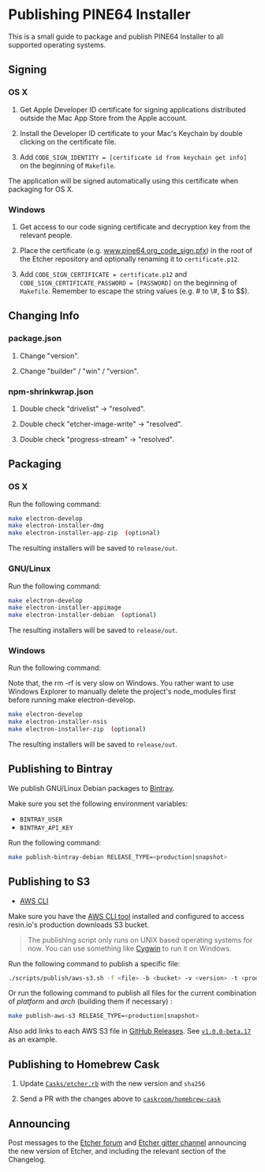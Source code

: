 Publishing PINE64 Installer
===========================

This is a small guide to package and publish PINE64 Installer to all supported
operating systems.

Signing
-------

### OS X

1. Get Apple Developer ID certificate for signing applications distributed
outside the Mac App Store from the Apple account.

2. Install the Developer ID certificate to your Mac's Keychain by double
clicking on the certificate file.

3. Add `CODE_SIGN_IDENTITY = [certificate id from keychain get info]` on the beginning of `Makefile`.

The application will be signed automatically using this certificate when
packaging for OS X.

### Windows

1. Get access to our code signing certificate and decryption key
from the relevant people.

2. Place the certificate (e.g. www.pine64.org_code_sign.pfx) in the root of the Etcher repository and optionally renaming it to `certificate.p12`.

3. Add `CODE_SIGN_CERTIFICATE = certificate.p12` and `CODE_SIGN_CERTIFICATE_PASSWORD = [PASSWORD]` on the beginning of `Makefile`. Remember to escape the string values (e.g. # to \\#, $ to $$).

Changing Info
-------------

### package.json

1. Change "version".

2. Change "builder" / "win" / "version".

### npm-shrinkwrap.json

1. Double check "drivelist" -> "resolved".

2. Double check "etcher-image-write" -> "resolved".

3. Double check "progress-stream" -> "resolved".

Packaging
---------

### OS X

Run the following command:

```sh
make electron-develop
make electron-installer-dmg
make electron-installer-app-zip  (optional)
```

The resulting installers will be saved to `release/out`.

### GNU/Linux

Run the following command:

```sh
make electron-develop
make electron-installer-appimage
make electron-installer-debian  (optional)
```

The resulting installers will be saved to `release/out`.

### Windows

Run the following command:

Note that, the rm -rf is very slow on Windows. You rather want to use Windows Explorer to manually delete the project's node_modules first before running make electron-develop.

```sh
make electron-develop
make electron-installer-nsis
make electron-installer-zip  (optional)
```

The resulting installers will be saved to `release/out`.

Publishing to Bintray
---------------------

We publish GNU/Linux Debian packages to [Bintray][bintray].

Make sure you set the following environment variables:

- `BINTRAY_USER`
- `BINTRAY_API_KEY`

Run the following command:

```sh
make publish-bintray-debian RELEASE_TYPE=<production|snapshot>
```

Publishing to S3
----------------

- [AWS CLI][aws-cli]

Make sure you have the [AWS CLI tool][aws-cli] installed and configured to
access resin.io's production downloads S3 bucket.

> The publishing script only runs on UNIX based operating systems for now. You
> can use something like [Cygwin][cygwin] to run it on Windows.

Run the following command to publish a specific file:

```sh
./scripts/publish/aws-s3.sh -f <file> -b <bucket> -v <version> -t <production|snapshot>
```

Or run the following command to publish all files for the current combination
of _platform_ and _arch_ (building them if necessary) :

```sh
make publish-aws-s3 RELEASE_TYPE=<production|snapshot>
```

Also add links to each AWS S3 file in [GitHub Releases][github-releases]. See
[`v1.0.0-beta.17`](https://github.com/resin-io/etcher/releases/tag/v1.0.0-beta.17)
as an example.

Publishing to Homebrew Cask
---------------------------

1. Update [`Casks/etcher.rb`][etcher-cask-file] with the new version and
   `sha256`

2. Send a PR with the changes above to
   [`caskroom/homebrew-cask`][homebrew-cask]

Announcing
----------

Post messages to the [Etcher forum][resin-forum-etcher] and
[Etcher gitter channel][gitter-etcher] announcing the new version
of Etcher, and including the relevant section of the Changelog.

[aws-cli]: https://aws.amazon.com/cli
[cygwin]: https://cygwin.com
[bintray]: https://bintray.com
[etcher-cask-file]: https://github.com/caskroom/homebrew-cask/blob/master/Casks/etcher.rb
[homebrew-cask]: https://github.com/caskroom/homebrew-cask
[resin-forum-etcher]: https://talk.resin.io/c/etcher/annoucements
[gitter-etcher]: https://gitter.im/resin-io/etcher
[github-releases]: https://github.com/resin-io/etcher/releases
